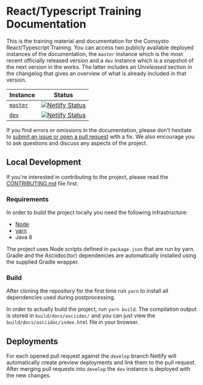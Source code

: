 # React/Typescript Training Documentation

This is the training material and documentation for the Comsysto React/Typescript Training. You can access two publicly available deployed instances of the documentation, the `master` instance which is the most recent officially released version and a `dev` instance which is a snapshot of the next version in the works. The latter includes an _Unreleased_ section in the changelog that gives an overview of what is already included in that version.

| Instance | Status |
| -------- | ------ |
| [`master`](https://comsysto-react-typescript-training.netlify.com)  | [![Netlify Status](https://api.netlify.com/api/v1/badges/72b65bbb-fbb3-49d2-ba27-4391b5b80d8f/deploy-status)](https://comsysto-react-typescript-training.netlify.com)     |
| [`dev`](https://comsysto-react-typescript-training-dev.netlify.com) | [![Netlify Status](https://api.netlify.com/api/v1/badges/3968112b-2b5d-4782-ae4a-8a80a50428dd/deploy-status)](https://comsysto-react-typescript-training-dev.netlify.com) |

If you find errors or omissions in the documentation, please don't hesitate to [submit an issue or open a pull request](https://github.com/ChristianIvicevic/react-typescript-training-docs/issues) with a fix. We also encourage you to ask questions and discuss any aspects of the project.

## Local Development

If you're interested in contributing to the project, please read the [CONTRIBUTING.md](./CONTRIBUTING.md) file first.

### Requirements

In order to build the project locally you need the following infrastructure:

* [Node](https://nodejs.org/en/)
* [yarn](https://yarnpkg.com/lang/en/)
* Java 8

The project uses Node scripts defined in `package.json` that are run by yarn. Gradle and the Asciidoc(tor) dependencies are automatically installed using the supplied Gradle wrapper.

### Build

After cloning the repository for the first time run `yarn` to install all dependencies used during postprocessing.

In order to actually build the project, run `yarn build`. The compilation output is stored in `build/docs/asciidoc/` and you can just view the `build/docs/asciidoc/index.html` file in your browser.

## Deployments

For each opened pull request against the `develop` branch Netlify will automatically create preview deployments and link them to the pull request. After merging pull requests into `develop` the `dev` instance is deployed with the new changes.
